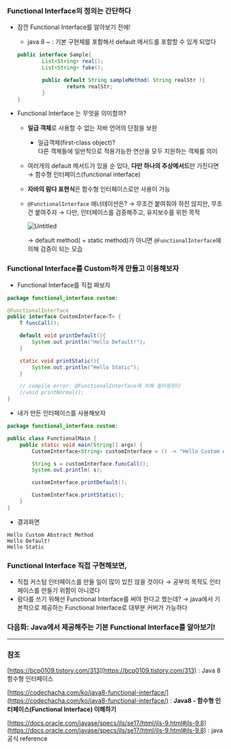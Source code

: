### Functional Interface의 정의는 간단하다

- 잠깐 Functional Interface를 알아보기 전에!
    - java 8 ~ : 기본 구현체를 포함해서 default 메서드를 포함할 수 있게 되었다

    ```java
    public interface Sample{
    		List<String> real();
    		List<String> fake();
    
    		public default String sampleMethod( String realStr ){
    				return realStr;
    		}
    }
    ```

- Functional Interface 는 무엇을 의미할까?
    - **일급 객체**로 사용할 수 없는 자바 언어의 단점을 보완
        - 일급객체(first-class object)?    
        다른 객체들에 일반적으로 적용가능한 연산을 모두 지원하는 객체를 의미
    - 여러개의 default 메서드가 있을 순 있다, **다만 하나의 추상메서드**만 가진다면
      → 함수형 인터페이스(functional interface)
    - **자바의 람다 표현식**은 함수형 인터페이스로만 사용이 가능
    - `@FunctionalInterface` 애너테이션은?
      → 무조건 붙여줘야 하진 않지만, 무조건 붙여주자
      → 다만, 인터페이스를 검증해주고, 유지보수를 위한 목적

      ![Untitled](https://user-images.githubusercontent.com/57485510/144428889-cdcc8e68-cae7-4f7d-97bc-c34224ae879e.png)

      → default method( + static method)가 아니면 `@FunctionalInterface`에 의해 검증이 되는 모습
    
### Functional Interface를 Custom하게 만들고 이용해보자

- Functional Interface를 직접 짜보자

```java
package functional_interface.custom;

@FunctionalInterface
public interface CustomInterface<T> {
    T funcCall();

    default void printDefault(){
        System.out.println("Hello Default!");
    }

    static void printStatic(){
        System.out.println("Hello Static");
    }

    // compile error: @FunctionalInterface에 의해 필터링된다
    //void printNormal();
}
```

- 내가 만든 인터페이스를 사용해보자

```java
package functional_interface.custom;

public class FunctionalMain {
    public static void main(String[] args) {
        CustomInterface<String> customInterface = () -> "Hello Custom Abstract Method";

        String s = customInterface.funcCall();
        System.out.println( s);

        customInterface.printDefault();

        CustomInterface.printStatic();
    }
}
```

- 결과화면

```
Hello Custom Abstract Method
Hello Default!
Hello Static
```

### Functional Interface 직접 구현해보면,

- 직접 커스텀 인터페이스를 만들 일이 많이 있진 않을 것이다
  → 공부의 목적도 인터페이스를 만들기 위함이 아니였다
- 람다를 쓰기 위해선 Functional Interface를 써야 한다고 했는데?
  → java에서 기본적으로 제공하는 Functional Interface로 대부분 커버가 가능하다

### 다음화: Java에서 제공해주는 기본 Functional Interface를 알아보기!

---

### 참조

[https://bcp0109.tistory.com/313](https://bcp0109.tistory.com/313) : Java 8 함수형 인터페이스

[https://codechacha.com/ko/java8-functional-interface/](https://codechacha.com/ko/java8-functional-interface/) : **Java8 - 함수형 인터페이스(Functional Interface) 이해하기**

[https://docs.oracle.com/javase/specs/jls/se17/html/jls-9.html#jls-9.8](https://docs.oracle.com/javase/specs/jls/se17/html/jls-9.html#jls-9.8) : java 공식 reference